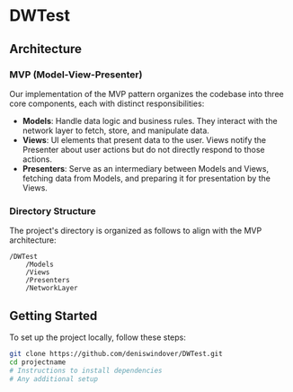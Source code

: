 # DWTest

## Architecture
### MVP (Model-View-Presenter)
Our implementation of the MVP pattern organizes the codebase into three core components, each with distinct responsibilities:
- **Models**: Handle data logic and business rules. They interact with the network layer to fetch, store, and manipulate data.
- **Views**: UI elements that present data to the user. Views notify the Presenter about user actions but do not directly respond to those actions.
- **Presenters**: Serve as an intermediary between Models and Views, fetching data from Models, and preparing it for presentation by the Views.

### Directory Structure
The project's directory is organized as follows to align with the MVP architecture:
```
/DWTest
    /Models
    /Views
    /Presenters
    /NetworkLayer
```

## Getting Started
To set up the project locally, follow these steps:
```bash
git clone https://github.com/deniswindover/DWTest.git
cd projectname
# Instructions to install dependencies
# Any additional setup
```
